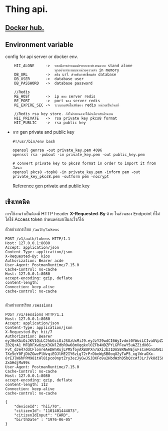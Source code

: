 # Thing api.
## [Docker hub.](https://cloud.docker.com/u/hiilab/repository/docker/hiilab/thing-api)

## Environment variable
 config for api server or docker env.
```log
    HII_ALONE     ->  หากมีการกำหนดค่าระบบจะทำงานแบบ stand alone
                      ทุกอย่างทำงานบนหน่วยความจำ in memory
    DB_URL        ->  สติง url สำหรับการเขื่อมต่อ database
    DB_USER       ->  database user
    DB_PASSWORD   ->  database password
    
    //Redis
    RE_HOST       ->  ip ของ server redis
    RE_PORT       ->  port ของ server redis
    RE_EXPIRE_SEC ->  ระบบลบอัตโนมัติของ redis หน่วยเป็นวินาที
    
    //Redis rsa key store. ถ้าไม่กำหนดจะใช้ค่าเดียวกับด้านบน
    HII_PRIVATE   ->  rsa private key pkcs8 format
    HII_PUBLIC    ->  rsa public key
```   
- การ gen private and public key

    ```batch
    #!/usr/bin/env bash
    
    openssl genrsa -out private_key.pem 4096
    openssl rsa -pubout -in private_key.pem -out public_key.pem
    
    # convert private key to pkcs8 format in order to import it from Java
    openssl pkcs8 -topk8 -in private_key.pem -inform pem -out private_key_pkcs8.pem -outform pem -nocrypt
    ```
    [Reference gen private and public key](https://gist.github.com/destan/b708d11bd4f403506d6d5bb5fe6a82c5)

## เชิงเทคนิค
การใช้งานจำเป็นต้องมี HTTP header **X-Requested-By** ด้วย ในส่วนของ Endpoint ที่ไม่ได้ใช้ Access token กำหนดค่ามาเป็นอะไรก็ได้

ตัวอย่างการเรียก ```/auth/tokens```
```log
POST /v1/auth/tokens HTTP/1.1
Host: 127.0.0.1:8080
Accept: application/json
Content-Type: application/json
X-Requested-By: kios
Authorization: Bearer acde
User-Agent: PostmanRuntime/7.15.0
Cache-Control: no-cache
Host: 127.0.0.1:8080
accept-encoding: gzip, deflate
content-length: 
Connection: keep-alive
cache-control: no-cache


```
  
ตัวอย่างการเรียก ```/sessions```
```log
POST /v1/sessions HTTP/1.1
Host: 127.0.0.1:8080
Accept: application/json
Content-Type: application/json
X-Requested-By: hii/7
Authorization: Bearer eyJ0eXAiOiJKV1QiLCJhbGciOiJSUzUxMiJ9.eyJzY29wdCI6WyIvdml0YWwiLCIvaGVpZ2h0IiwiL2JtaSJdLCJhdWQiOiJoaWkuaW4udGgiLCJzdWIiOiJoaWkvNyIsInJvbGUiOlsia2lvcyJdLCJuYmYiOjE1NjEwODczNDUsImlzcyI6ImF1dGguaGlpLmluLnRoIiwiZXhwIjoxNTYxMDg3NjY4LCJpYXQiOjE1NjEwODczNDUsImp0aSI6IjZiM2ViYzUxLWRlMWYtNGNkNi1hNzRjLTYyNWZjNTRkMDYwZCJ9.S6gyDpJX7KPm1gq_OMZu1F7R_HJPNs8xKQmApOCh1kuWp4y2b6mptEjpYXPcQHvFe_1pk9pTcJsxD50J0xlvaMIGSmtPD4ecbXeWSU5vlVXQZ-Z02QrA1_MFQRFXw6zpX3GNlZdbROwO8mXqgkxlOZFb4NDZPYLGPFewY5uAZZidX6G-Fvt_dJe47ddCFlonreAeDWnRujLPMSfoyAXBUPXn7aXiJb31DmS8RNwNEjuFsCxHGnIAWIabtF6lQZTLHvrXWOjOiRY86JF0bGlxMcsgTpMpYIhmX17M6ZWdTrIrEaHjC9FiUVsTQNXd3vKoniCxXqkhH5cJ6Gbyb1qTNaTZo1OTTPTRaEHYIcfkWvVN9Mw71sZD5A8kmEBW_8eT5kGXJAfx4LGe56xQ0IUz7pMhcjZwM0fNpa2C3gzdVHkFjCt51mYRuzttyJUOKPa040IU-7Xe5eY0FjDbZGwePlNvqiEOJlHE2IY6zLg72rPrDbeWgSB0oqU2yTwP5_xglWraOXx-8rEJlW6hPPM981tHl8ipco0nptZry3ezJyGwJSJDXFo9u2HbdWzhD5bQccAfJLrJVk8dISQbVhj4RAlHDZG1Ay1f9Bs9orY9FwlNEA_GcV9YCTN2JwZpOByc3tqL6y6wcFqe5aIvgvebjITzcmkQUn7-ZxGHdjMu99s
User-Agent: PostmanRuntime/7.15.0
Cache-Control: no-cache
Host: 127.0.0.1:8080
accept-encoding: gzip, deflate
content-length: 112
Connection: keep-alive
cache-control: no-cache

{
	"deviceId": "hii/70",
	"citizenId": "1101401444873",
	"citizenIdInput": "CARD",
	"birthDate" : "1976-06-05"
}
```
